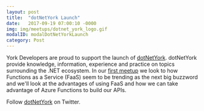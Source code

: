 ```yaml
---
layout: post
title:  "dotNetYork Launch"
date:   2017-09-19 07:00:10 -0000
img: img/meetups/dotnet_york_logo.gif
modalID: modalDotNetYorkLaunch
category: Post
---
```

York Developers are proud to support the launch of [dotNetYork][dotnet-york-twitter-link].  dotNetYork provide knowledge, information, experience and practice on topics surrounding the .NET ecosystem.  In our [first meetup][dotnet-york-first-meetup-link] we look to how Functions as a Service (FaaS) seem to be trending as the next big buzzword and we'll look at the advantages of using FaaS and how we can take advantage of Azure Functions to build our APIs.

Follow [dotNetYork][dotnet-york-twitter-link] on Twitter.

[york-developers-link]: https://www.YorkDevelopers.org/
[dotnet-york-first-meetup-link]: https://www.meetup.com/YorkDevelopers/events/242946975/
[dotnet-york-twitter-link]: https://twitter.com/dotNetYork/